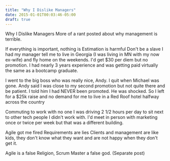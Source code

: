 ```yaml
---
title: "Why I Dislike Managers"
date: 2015-01-01T00:03:46-05:00
draft: true
---
```


Why I Dislike Managers
More of a rant posted about why management is terrible.

If everything is important, nothing is
Estimation is harmful
Don't be a slave
I had my manager tell me to live in Georgia (I was living in MN with my now ex-wife) and fly home on the weekends. I'd get $30 per diem but no promotion. I had nearly 3 years experience and was getting paid virtually the same as a bootcamp graduate.

I went to the big boss who was really nice, Andy. I quit when Michael was gone. Andy said I was close to my second promotion but not quite there and be patient. I told him I had NEVER been promoted. He was shocked. So I left for a $25k raise and no demand for me to live in a Red Roof hotel halfway across the country

Commuting to work with no one
I was driving 2 1/2 hours per day to sit next to other tech people I didn't work with. I'd meet in person with marketing once or twice per week but that was a different building.

Agile got me fired
Requirements are lies
Clients and management are like kids, they don't know what they want and are not happy when they don't get it.

Agile is a false Religion, Scrum Master a false god. (Separate post)
